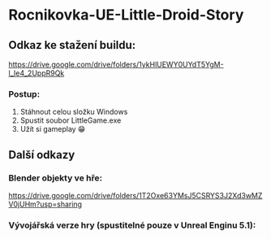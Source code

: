 # Rocnikovka-UE-Little-Droid-Story

## Odkaz ke stažení buildu:
https://drive.google.com/drive/folders/1ykHlUEWY0UYdT5YgM-l_Ie4_2UppR9Qk

### Postup:
  1. Stáhnout celou složku Windows
  2. Spustit soubor LittleGame.exe
  3. Užít si gameplay 😁

## Další odkazy

### Blender objekty ve hře:
https://drive.google.com/drive/folders/1T2Oxe63YMsJ5CSRYS3J2Xd3wMZV0jUHm?usp=sharing
### Vývojářská verze hry (spustitelné pouze v Unreal Enginu 5.1):

